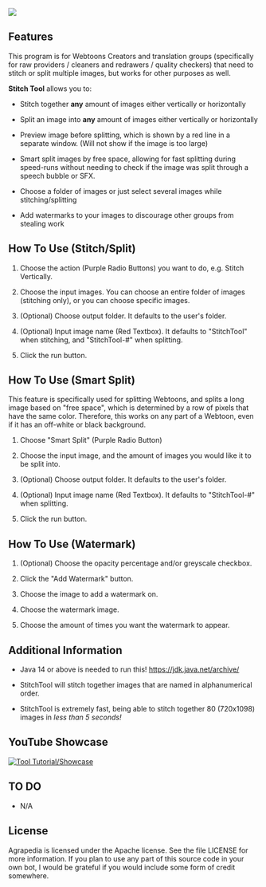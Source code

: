 ![](https://i.imgur.com/axcTeFs.png)

## Features

This program is for Webtoons Creators and translation groups (specifically for raw providers / cleaners and redrawers / quality checkers)
that need to stitch or split multiple images, but works for other purposes as well.

**Stitch Tool** allows you to:
* Stitch together __any__ amount of images either vertically or 
horizontally

* Split an image into __any__ amount of images either vertically or horizontally

* Preview image before splitting, which is shown by a red line in a separate window. 
  (Will not show if the image is too large)

* Smart split images by free space, allowing for fast splitting during speed-runs without needing to check if the image
was split through a speech bubble or SFX.

* Choose a folder of images or just select several images while stitching/splitting

* Add watermarks to your images to discourage other groups from stealing work

## How To Use (Stitch/Split)

1. Choose the action (Purple Radio Buttons) you want to do, e.g. Stitch Vertically.

2. Choose the input images. You can choose an entire folder of images (stitching only), or you can choose specific images.

3. (Optional) Choose output folder. It defaults to the user's folder.

4. (Optional) Input image name (Red Textbox). It defaults to "StitchTool" when stitching, and "StitchTool-#" when
splitting.

5. Click the run button.

## How To Use (Smart Split)

This feature is specifically used for splitting Webtoons, and splits a long image based on "free space", which is
determined by a row of pixels that have the same color. Therefore, this works on any part of a Webtoon, even if it has
an off-white or black background.

1. Choose "Smart Split" (Purple Radio Button)

2. Choose the input image, and the amount of images you would like it to be split into.

3. (Optional) Choose output folder. It defaults to the user's folder.

4. (Optional) Input image name (Red Textbox). It defaults to "StitchTool-#" when
   splitting.

5. Click the run button.

## How To Use (Watermark)

1. (Optional) Choose the opacity percentage and/or greyscale checkbox.

2. Click the "Add Watermark" button.

3. Choose the image to add a watermark on.

4. Choose the watermark image.

5. Choose the amount of times you want the watermark to appear.

## Additional Information

* Java 14 or above is needed to run this!
  https://jdk.java.net/archive/

* StitchTool will stitch together images that are named in alphanumerical order.

* StitchTool is extremely fast, being able to stitch together 80 (720x1098) images in *less than 5 seconds!*

## YouTube Showcase
[![Tool Tutorial/Showcase](https://img.youtube.com/vi/wM7R6V1u_7c/maxresdefault.jpg)](https://www.youtube.com/watch?v=wM7R6V1u_7c)

## TO DO

* N/A

## License
Agrapedia is licensed under the Apache license. See the file LICENSE for more information. 
If you plan to use any part of this source code in your own bot, 
I would be grateful if you would include some form of credit somewhere.

